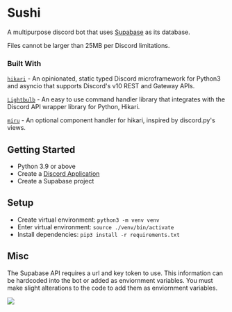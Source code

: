 # Sushi
A multipurpose discord bot that uses [Supabase](https://supabase.com/dashboard/projects) as its database.

Files cannot be larger than 25MB per Discord limitations.

### Built With
[`hikari`](https://github.com/hikari-py/hikari) - An opinionated, static typed Discord microframework for Python3 and asyncio that supports Discord's v10 REST and Gateway APIs.

[`Lightbulb`](https://github.com/tandemdude/hikari-lightbulb/) - An easy to use command handler library that integrates with the Discord API wrapper library for Python, Hikari.

[`miru`](https://github.com/HyperGH/hikari-miru) - An optional component handler for hikari, inspired by discord.py's views.

## Getting Started
- Python 3.9 or above
- Create a [Discord Application](https://discord.com/developers/applications)
- Create a Supabase project

## Setup
- Create virtual environment: `python3 -m venv venv`
- Enter virtual environment: `source ./venv/bin/activate`
- Install dependencies: `pip3 install -r requirements.txt`

## Misc
The Supabase API requires a url and key token to use. This information can be hardcoded into the bot or added as enviornment variables. You must make slight alterations to the code to add them as enviornment variables. 

<img src="https://imgur.com/C3opkNz"/>
